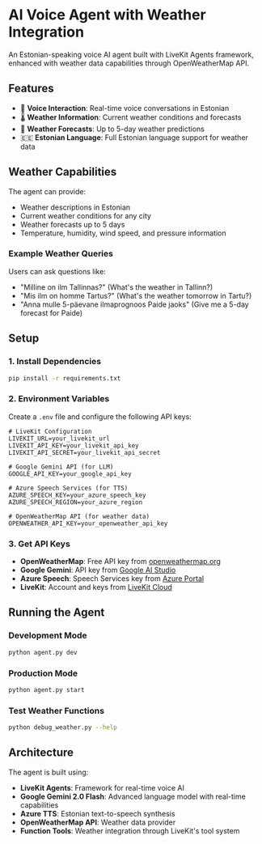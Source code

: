 # AI Voice Agent with Weather Integration

An Estonian-speaking voice AI agent built with LiveKit Agents framework, enhanced with weather data capabilities through OpenWeatherMap API.

## Features

- 🎤 **Voice Interaction**: Real-time voice conversations in Estonian
- 🌡️ **Weather Information**: Current weather conditions and forecasts
- 📅 **Weather Forecasts**: Up to 5-day weather predictions
- 🇪🇪 **Estonian Language**: Full Estonian language support for weather data

## Weather Capabilities

The agent can provide:
- Weather descriptions in Estonian
- Current weather conditions for any city
- Weather forecasts up to 5 days
- Temperature, humidity, wind speed, and pressure information

### Example Weather Queries

Users can ask questions like:
- "Milline on ilm Tallinnas?" (What's the weather in Tallinn?)
- "Mis ilm on homme Tartus?" (What's the weather tomorrow in Tartu?)
- "Anna mulle 5-päevane ilmaprognoos Paide jaoks" (Give me a 5-day forecast for Paide)

## Setup

### 1. Install Dependencies

```bash
pip install -r requirements.txt
```

### 2. Environment Variables

Create a `.env` file and configure the following API keys:

```env
# LiveKit Configuration
LIVEKIT_URL=your_livekit_url
LIVEKIT_API_KEY=your_livekit_api_key
LIVEKIT_API_SECRET=your_livekit_api_secret

# Google Gemini API (for LLM)
GOOGLE_API_KEY=your_google_api_key

# Azure Speech Services (for TTS)
AZURE_SPEECH_KEY=your_azure_speech_key
AZURE_SPEECH_REGION=your_azure_region

# OpenWeatherMap API (for weather data)
OPENWEATHER_API_KEY=your_openweather_api_key
```

### 3. Get API Keys

- **OpenWeatherMap**: Free API key from [openweathermap.org](https://openweathermap.org/api)
- **Google Gemini**: API key from [Google AI Studio](https://aistudio.google.com/)
- **Azure Speech**: Speech Services key from [Azure Portal](https://portal.azure.com/)
- **LiveKit**: Account and keys from [LiveKit Cloud](https://cloud.livekit.io/)

## Running the Agent

### Development Mode
```bash
python agent.py dev
```

### Production Mode
```bash
python agent.py start
```

### Test Weather Functions
```bash
python debug_weather.py --help
```

## Architecture

The agent is built using:
- **LiveKit Agents**: Framework for real-time voice AI
- **Google Gemini 2.0 Flash**: Advanced language model with real-time capabilities
- **Azure TTS**: Estonian text-to-speech synthesis
- **OpenWeatherMap API**: Weather data provider
- **Function Tools**: Weather integration through LiveKit's tool system